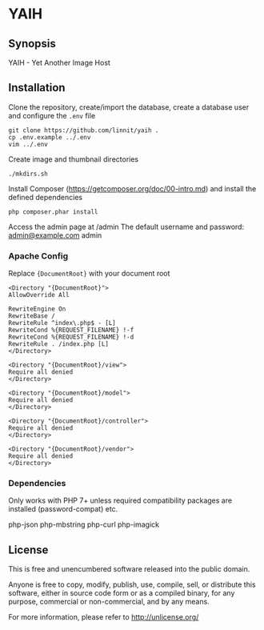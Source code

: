 # YAIH

## Synopsis

YAIH - Yet Another Image Host

## Installation

Clone the repository, create/import the database, create a database user and configure the `.env` file

    git clone https://github.com/linnit/yaih .
    cp .env.example ../.env
    vim ../.env

Create image and thumbnail directories

    ./mkdirs.sh

Install Composer (https://getcomposer.org/doc/00-intro.md) and install the defined dependencies

    php composer.phar install

Access the admin page at /admin
The default username and password:
admin@example.com
admin

### Apache Config

Replace `{DocumentRoot}` with your document root

```
<Directory "{DocumentRoot}">
AllowOverride All

RewriteEngine On
RewriteBase /
RewriteRule ^index\.php$ - [L]
RewriteCond %{REQUEST_FILENAME} !-f
RewriteCond %{REQUEST_FILENAME} !-d
RewriteRule . /index.php [L]
</Directory>

<Directory "{DocumentRoot}/view">
Require all denied
</Directory>

<Directory "{DocumentRoot}/model">
Require all denied
</Directory>

<Directory "{DocumentRoot}/controller">
Require all denied
</Directory>

<Directory "{DocumentRoot}/vendor">
Require all denied
</Directory>
```

### Dependencies

Only works with PHP 7+ unless required compatibility packages are installed (password-compat) etc.

php-json php-mbstring php-curl php-imagick

## License

This is free and unencumbered software released into the public domain.

Anyone is free to copy, modify, publish, use, compile, sell, or
distribute this software, either in source code form or as a compiled
binary, for any purpose, commercial or non-commercial, and by any
means.

For more information, please refer to <http://unlicense.org/>
